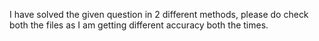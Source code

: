 I have solved the given question in 2 different methods, please do check both the files as I am getting different accuracy both the times.
